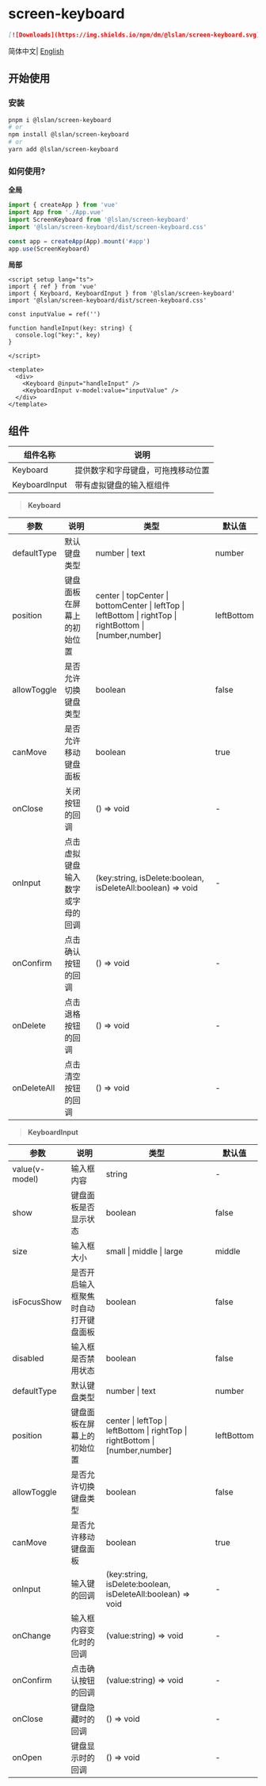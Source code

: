 # screen-keyboard

```markdown
[![Downloads](https://img.shields.io/npm/dm/@lslan/screen-keyboard.svg)](https://www.npmjs.com/package/@lslan/screen-keyboard) [![Version](https://img.shields.io/npm/v/@lslan/screen-keyboard.svg)](https://www.npmjs.com/package/@lslan/screen-keyboard)
```
简体中文| [English](./README.md)

## 开始使用

### 安装

```bash
pnpm i @lslan/screen-keyboard
# or
npm install @lslan/screen-keyboard
# or
yarn add @lslan/screen-keyboard
```


### 如何使用?

**全局**

```ts
import { createApp } from 'vue'
import App from './App.vue'
import ScreenKeyboard from '@lslan/screen-keyboard'
import '@lslan/screen-keyboard/dist/screen-keyboard.css'

const app = createApp(App).mount('#app')
app.use(ScreenKeyboard)
```

**局部**

```vue
<script setup lang="ts">
import { ref } from 'vue'
import { Keyboard, KeyboardInput } from '@lslan/screen-keyboard'
import '@lslan/screen-keyboard/dist/screen-keyboard.css'

const inputValue = ref('')

function handleInput(key: string) {
  console.log("key:", key)
}

</script>

<template>
  <div>
    <Keyboard @input="handleInput" />
    <KeyboardInput v-model:value="inputValue" />
  </div>
</template>
```

## 组件

| 组件名称      | 说明                               |
| ------------- | ---------------------------------- |
| Keyboard      | 提供数字和字母键盘，可拖拽移动位置 |
| KeyboardInput | 带有虚拟键盘的输入框组件           |


> **Keyboard**

| 参数        | 说明                             | 类型                                                         | 默认值     |
| ----------- | -------------------------------- | ------------------------------------------------------------ | ---------- |
| defaultType | 默认键盘类型                     | number \| text                                               | number     |
| position    | 键盘面板在屏幕上的初始位置       | center \| topCenter \| bottomCenter \| leftTop \| leftBottom \| rightTop \| rightBottom \| [number,number] | leftBottom |
| allowToggle | 是否允许切换键盘类型             | boolean                                                      | false      |
| canMove     | 是否允许移动键盘面板             | boolean                                                      | true       |
| onClose     | 关闭按钮的回调                   | () => void                                                   | -          |
| onInput     | 点击虚拟键盘输入数字或字母的回调 | (key:string, isDelete:boolean, isDeleteAll:boolean) => void  | -          |
| onConfirm   | 点击确认按钮的回调               | () => void                                                   | -          |
| onDelete    | 点击退格按钮的回调               | () => void                                                   | -          |
| onDeleteAll | 点击清空按钮的回调               | () => void                                                   | -          |

> **KeyboardInput**

| 参数           | 说明                                 | 类型                                                         | 默认值     |
| -------------- | ------------------------------------ | ------------------------------------------------------------ | ---------- |
| value(v-model) | 输入框内容                           | string                                                       | -          |
| show           | 键盘面板是否显示状态                 | boolean                                                      | false      |
| size           | 输入框大小                           | small \| middle \| large                                     | middle     |
| isFocusShow    | 是否开启输入框聚焦时自动打开键盘面板 | boolean                                                      | false      |
| disabled       | 输入框是否禁用状态                   | boolean                                                      | false      |
| defaultType    | 默认键盘类型                         | number \| text                                               | number     |
| position       | 键盘面板在屏幕上的初始位置           | center \| leftTop \| leftBottom \| rightTop \| rightBottom \| [number,number] | leftBottom |
| allowToggle    | 是否允许切换键盘类型                 | boolean                                                      | false      |
| canMove        | 是否允许移动键盘面板                 | boolean                                                      | true       |
| onInput        | 输入键的回调                         | (key:string, isDelete:boolean, isDeleteAll:boolean) => void  | -          |
| onChange       | 输入框内容变化时的回调               | (value:string) => void                                       | -          |
| onConfirm      | 点击确认按钮的回调                   | (value:string) => void                                       | -          |
| onClose        | 键盘隐藏时的回调                     | () => void                                                   | -          |
| onOpen         | 键盘显示时的回调                     | () => void                                                   | -          |


